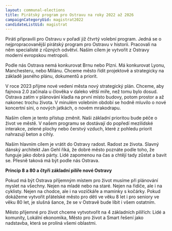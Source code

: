 ```yaml
---
layout: communal-elections
title: Pirátský program pro Ostravu na roky 2022 až 2026
campaignCategoryUid: magistrat2022
candidateListUid: magistrat
---
```


Piráti připravili pro Ostravu v pořadí již čtvrtý volební program. Jedná se o nejpropracovanější pirátský program pro Ostravu v historii. Pracovali na něm specialisté z různých odvětví. Naším cílem je vytvořit z Ostravy moderní evropskou metropoli. 

Podle nás Ostrava nemá konkurovat Brnu nebo Plzni. Má konkurovat Lyonu, Manchesteru, nebo Milánu. Chceme město řídit projektově a strategicky na základě jasného plánu, dokumentů a priorit.  

V roce 2023 přijme nové vedení města nový strategický plán. Chceme, aby fajnova 2.0 začínala u člověka v daleko větší míře, než tomu bylo dosud. Ostrava zatím v plánování kladla na první místo budovy, potom prostor a až nakonec trochu života. V minulém volebním období se hodně mluvilo o nové koncertní síni, o nových jatkách, o novém mrakodrapu. 

Naším cílem je tento přístup změnit. Naši základní prioritou bude péče o život ve městě. V našem programu se dostávají do popředí mezilidské interakce, zelené plochy nebo čerstvý vzduch, které z pohledu priorit nahrazují beton a cihly.

Našim hlavním cílem je vrátit do Ostravy radost. Radost ze života. Slavný dánský architekt Jan Gehl říká, že dobré město poznáte podle toho, že funguje jako dobrá párty. Lidé zapomenou na čas a chtějí tady zůstat a bavit se. Přesně taková má být podle nás Ostrava.

**Princip 8 a 80 a čtyři základní pilíře nové Ostravy**

Pokud má být Ostrava příjemným místem pro život musíme při plánování myslet na všechny. Nejen na mladé nebo na staré. Nejen na řidiče, ale i na cyklisty. Nejen na chodce, ale i na vozíčkáře a maminky s kočárky. Pokud dokážeme vytvořit přátelské město pro děti ve věku 8 let i pro seniory ve věku 80 let, je slušná šance, že se v Ostravě bude líbit i všem ostatním.

Město příjemné pro život chceme vytvotvořit na 4 základních pilířích: Lidé a komunity, Lokální ekonomika, Město pro život a Smart řešení jako nadstavba, která se prolíná všemi oblastmi.

<!--<section class="o-section o-section--spaceBot">
  <div class="o-section-inner">
    <div class="o-section-block">
      <div class="c-BasicPage">
        <div class="c-BasicPage-content">
          {% assign program = site.program | where: "campaignCategoryUid","magistrat2018" | sort: 'order' %}
          <div class="row small-up-3 medium-up-5 large-up-7">
            {% for item in program %}
              <div class="column column-block">
                <a href="{{ item.url | relative_url }}">
                  <img class="program-icon" src="{{ item.img | prepend: 'assets/img/' | relative_url }}" alt="{{item.shortTitle}}" />
                  <center>
                    <h6>{{item.shortTitle}}</h6>
                  </center>
                </a>
              </div>
            {% endfor %}
          </div>
        </div>
      </div>
    </div>
  </div>
</section>-->
